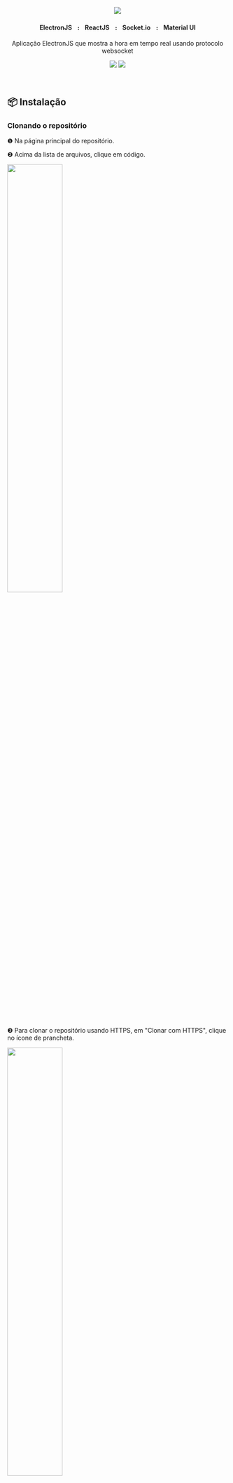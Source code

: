 <p align="center">
    <img src="https://github.com/4lex-passos/Electron-with-ReactJs-Clock/blob/master/public/README-HEADER-TEMPLATE-2000x614.png" />
</p>

<h4 align="center">
    ElectronJSㅤ᎓ㅤReactJSㅤ᎓ㅤSocket.ioㅤ᎓ㅤMaterial UI
</h4>

<p align="center">Aplicação ElectronJS que mostra a hora em tempo real usando protocolo websocket</p>

<p align="center">
    <img src="https://img.shields.io/static/v1?label=Status&message=FINISHED&color=09c89f&style=for-the-badge&logo=ghost"/>
    <img src="https://img.shields.io/static/v1?label=License&message=Mit&color=09c89f&style=for-the-badge&logo=Ghost"/>
</p>

</br>

## 📦 Instalação

### Clonando o repositório

❶ Na página principal do repositório.

❷ Acima da lista de arquivos, clique em código.
</br>
<p>
    <img width ="50%" src="https://docs.github.com/assets/images/help/repository/code-button.png" />
</p>

❸ Para clonar o repositório usando HTTPS, em "Clonar com HTTPS", clique no ícone de prancheta.
</br>
<p>
    <img width ="50%" src="https://docs.github.com/assets/images/help/repository/https-url-clone.png" />
</p>

❹ Abra Git Bash.

❺ Altere o diretório de trabalho atual para o local em que deseja ter o diretório clonado.

❻ Digite git clone (clonar git) e cole a URL deste repositório:

```sh
$ git clone https://github.com/4lex-passos/Realtime_Clock_FRONT-END.git
```

❼ Pressione Enter para criar seu clone local.

</br>

## 🚀 Execução

❶ Abra o projeto no VsCode.

### Instalando as dependências

❷ No terminal digite:

```sh
npm install
```
Para instalar todas as dependências.

### Iniciando o app

❸ No terminal digite:

```sh
npm run build
```
❹ Abra outro terminal em paralelo e digite:

```sh
npm start
```

Para iniciar a aplicação.
